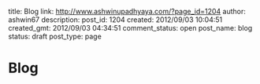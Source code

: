 title: Blog
link: http://www.ashwinupadhyaya.com/?page_id=1204
author: ashwin67
description: 
post_id: 1204
created: 2012/09/03 10:04:51
created_gmt: 2012/09/03 04:34:51
comment_status: open
post_name: blog
status: draft
post_type: page

# Blog

